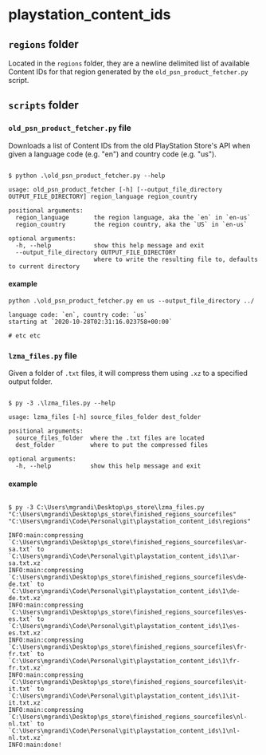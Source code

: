 # playstation_content_ids

## `regions` folder

Located in the `regions` folder, they are a newline delimited list of available Content IDs for that region generated by the `old_psn_product_fetcher.py` script.


## `scripts` folder

### `old_psn_product_fetcher.py` file

Downloads a list of Content IDs from the old PlayStation Store's API when given a language code (e.g. "en") and country code (e.g. "us").

```plaintext

$ python .\old_psn_product_fetcher.py --help

usage: old_psn_product_fetcher [-h] [--output_file_directory OUTPUT_FILE_DIRECTORY] region_language region_country

positional arguments:
  region_language       the region language, aka the `en` in `en-us`
  region_country        the region country, aka the `US` in `en-us`

optional arguments:
  -h, --help            show this help message and exit
  --output_file_directory OUTPUT_FILE_DIRECTORY
                        where to write the resulting file to, defaults to current directory

```

#### example

```plaintext
python .\old_psn_product_fetcher.py en us --output_file_directory ../

language code: `en`, country code: `us`
starting at `2020-10-28T02:31:16.023758+00:00`

# etc etc

```

### `lzma_files.py` file

Given a folder of `.txt` files, it will compress them using `.xz` to a specified output folder.

```plaintext

$ py -3 .\lzma_files.py --help

usage: lzma_files [-h] source_files_folder dest_folder

positional arguments:
  source_files_folder  where the .txt files are located
  dest_folder          where to put the compressed files

optional arguments:
  -h, --help           show this help message and exit
```

#### example

```plaintext

$ py -3 C:\Users\mgrandi\Desktop\ps_store\lzma_files.py  "C:\Users\mgrandi\Desktop\ps_store\finished_regions_sourcefiles" "C:\Users\mgrandi\Code\Personal\git\playstation_content_ids\regions"

INFO:main:compressing `C:\Users\mgrandi\Desktop\ps_store\finished_regions_sourcefiles\ar-sa.txt` to `C:\Users\mgrandi\Code\Personal\git\playstation_content_ids\1\ar-sa.txt.xz`
INFO:main:compressing `C:\Users\mgrandi\Desktop\ps_store\finished_regions_sourcefiles\de-de.txt` to `C:\Users\mgrandi\Code\Personal\git\playstation_content_ids\1\de-de.txt.xz`
INFO:main:compressing `C:\Users\mgrandi\Desktop\ps_store\finished_regions_sourcefiles\es-es.txt` to `C:\Users\mgrandi\Code\Personal\git\playstation_content_ids\1\es-es.txt.xz`
INFO:main:compressing `C:\Users\mgrandi\Desktop\ps_store\finished_regions_sourcefiles\fr-fr.txt` to `C:\Users\mgrandi\Code\Personal\git\playstation_content_ids\1\fr-fr.txt.xz`
INFO:main:compressing `C:\Users\mgrandi\Desktop\ps_store\finished_regions_sourcefiles\it-it.txt` to `C:\Users\mgrandi\Code\Personal\git\playstation_content_ids\1\it-it.txt.xz`
INFO:main:compressing `C:\Users\mgrandi\Desktop\ps_store\finished_regions_sourcefiles\nl-nl.txt` to `C:\Users\mgrandi\Code\Personal\git\playstation_content_ids\1\nl-nl.txt.xz`
INFO:main:done!

```
